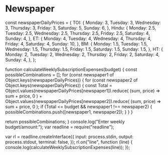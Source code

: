 # Newspaper
const newspaperDailyPrices = {
  TOI: {
    Monday: 3,
    Tuesday: 3,
    Wednesday: 3,
    Thursday: 3,
    Friday: 3,
    Saturday: 5,
    Sunday: 6,
  },
  Hindu: {
    Monday: 2.5,
    Tuesday: 2.5,
    Wednesday: 2.5,
    Thursday: 2.5,
    Friday: 2.5,
    Saturday: 4,
    Sunday: 4,
  },
  ET: {
    Monday: 4,
    Tuesday: 4,
    Wednesday: 4,
    Thursday: 4,
    Friday: 4,
    Saturday: 4,
    Sunday: 10,
  },
  BM: {
    Monday: 1.5,
    Tuesday: 1.5,
    Wednesday: 1.5,
    Thursday: 1.5,
    Friday: 1.5,
    Saturday: 1.5,
    Sunday: 1.5,
  },
  HT: {
    Monday: 2,
    Tuesday: 2,
    Wednesday: 2,
    Thursday: 2,
    Friday: 2,
    Saturday: 4,
    Sunday: 4,
  },
};

function calculateWeeklySubscriptionExpenses(budget) {
  const possibleCombinations = [];
  for (const newspaper1 of Object.keys(newspaperDailyPrices)) {
    for (const newspaper2 of Object.keys(newspaperDailyPrices)) {
      const Total =
        Object.values(newspaperDailyPrices[newspaper1]).reduce(
          (sum, price) => sum + price,
          0
        ) +
        Object.values(newspaperDailyPrices[newspaper2]).reduce(
          (sum, price) => sum + price,
          0
        );
      if (Total <= budget && newspaper1 !== newspaper2) {
        possibleCombinations.push([newspaper1, newspaper2]);
      }
    }
  }

  return possibleCombinations;
}
console.log("Enter weekly budget/amount:");
var readline = require("readline");

var rl = readline.createInterface({
  input: process.stdin,
  output: process.stdout,
  terminal: false,
});
rl.on("line", function (line) {
  console.log(calculateWeeklySubscriptionExpenses(line));
});

